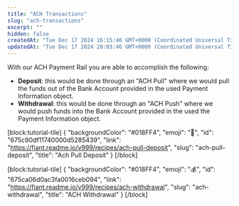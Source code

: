 ```yaml
---
title: "ACH Transactions"
slug: "ach-transactions"
excerpt: ""
hidden: false
createdAt: "Tue Dec 17 2024 16:15:46 GMT+0000 (Coordinated Universal Time)"
updatedAt: "Tue Dec 17 2024 20:03:46 GMT+0000 (Coordinated Universal Time)"
---
```

With our ACH Payment Rail you are able to accomplish the following:

- **Deposit**: this would be done through an "ACH Pull" where we would pull the funds out of the Bank Account provided in the used Payment Information object.
- **Withdrawal**: this would be done through an "ACH Push" where we would push funds into the Bank Account provided in the used the Payment Information object.

[block:tutorial-tile]
{
  "backgroundColor": "#018FF4",
  "emoji": "💸",
  "id": "675c90df11740000d5285439",
  "link": "https://fiant.readme.io/v999/recipes/ach-pull-deposit",
  "slug": "ach-pull-deposit",
  "title": "Ach Pull Deposit"
}
[/block]


[block:tutorial-tile]
{
  "backgroundColor": "#018FF4",
  "emoji": "💰",
  "id": "675ca06d0ac3fa0016ceb094",
  "link": "https://fiant.readme.io/v999/recipes/ach-withdrawal",
  "slug": "ach-withdrawal",
  "title": "ACH Withdrawal"
}
[/block]
